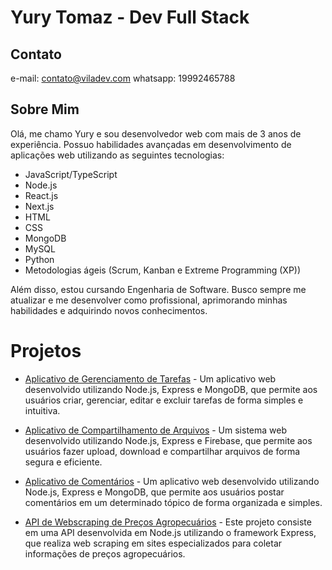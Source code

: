 # Yury Tomaz - Dev Full Stack
## Contato
e-mail: contato@viladev.com
whatsapp: 19992465788


## Sobre Mim

Olá, me chamo Yury e sou desenvolvedor web com mais de 3 anos de experiência. Possuo habilidades avançadas em desenvolvimento de aplicações web utilizando as seguintes tecnologias:

- JavaScript/TypeScript
- Node.js
- React.js
- Next.js
- HTML
- CSS
- MongoDB
- MySQL
- Python
- Metodologias ágeis (Scrum, Kanban e Extreme Programming (XP))

Além disso, estou cursando Engenharia de Software. Busco sempre me atualizar e me desenvolver como profissional, aprimorando minhas habilidades e adquirindo novos conhecimentos.

# Projetos

- [Aplicativo de Gerenciamento de Tarefas](https://github.com/yury-tomaz/task-manager-app) - Um aplicativo web desenvolvido utilizando Node.js, Express e MongoDB, que permite aos usuários criar, gerenciar, editar e excluir tarefas de forma simples e intuitiva.

- [Aplicativo de Compartilhamento de Arquivos](https://github.com/yury-tomaz/file-sharing-app) - Um sistema web desenvolvido utilizando Node.js, Express e Firebase, que permite aos usuários fazer upload, download e compartilhar arquivos de forma segura e eficiente.

- [Aplicativo de Comentários](https://github.com/yury-tomaz/comment-post-app) - Um aplicativo web desenvolvido utilizando Node.js, Express e MongoDB, que permite aos usuários postar comentários em um determinado tópico de forma organizada e simples.

- [API de Webscraping de Preços Agropecuários](https://github.com/yury-tomaz/web-scraping-cepea) - Este projeto consiste em uma API desenvolvida em Node.js utilizando o framework Express, que realiza web scraping em sites especializados para coletar informações de preços agropecuários.
